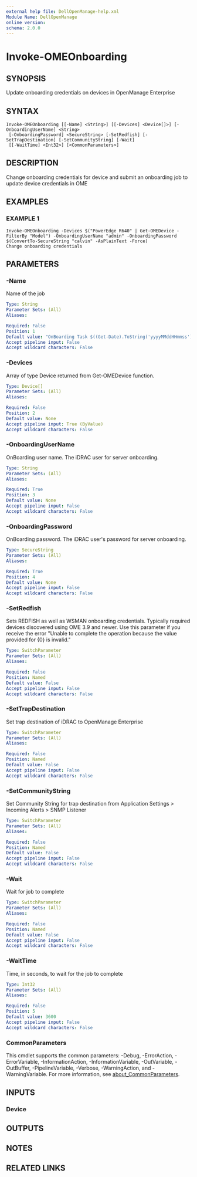 ```yaml
---
external help file: DellOpenManage-help.xml
Module Name: DellOpenManage
online version:
schema: 2.0.0
---
```


# Invoke-OMEOnboarding

## SYNOPSIS
Update onboarding credentials on devices in OpenManage Enterprise

## SYNTAX

```
Invoke-OMEOnboarding [[-Name] <String>] [[-Devices] <Device[]>] [-OnboardingUserName] <String>
 [-OnboardingPassword] <SecureString> [-SetRedfish] [-SetTrapDestination] [-SetCommunityString] [-Wait]
 [[-WaitTime] <Int32>] [<CommonParameters>]
```

## DESCRIPTION
Change onboarding credentials for device and submit an onboarding job to update device credentials in OME

## EXAMPLES

### EXAMPLE 1
```
Invoke-OMEOnboarding -Devices $("PowerEdge R640" | Get-OMEDevice -FilterBy "Model") -OnboardingUserName "admin" -OnboardingPassword $(ConvertTo-SecureString "calvin" -AsPlainText -Force)
Change onboarding credentials
```

## PARAMETERS

### -Name
Name of the job

```yaml
Type: String
Parameter Sets: (All)
Aliases:

Required: False
Position: 1
Default value: "OnBoarding Task $((Get-Date).ToString('yyyyMMddHHmmss'))"
Accept pipeline input: False
Accept wildcard characters: False
```

### -Devices
Array of type Device returned from Get-OMEDevice function.

```yaml
Type: Device[]
Parameter Sets: (All)
Aliases:

Required: False
Position: 2
Default value: None
Accept pipeline input: True (ByValue)
Accept wildcard characters: False
```

### -OnboardingUserName
OnBoarding user name.
The iDRAC user for server onboarding.

```yaml
Type: String
Parameter Sets: (All)
Aliases:

Required: True
Position: 3
Default value: None
Accept pipeline input: False
Accept wildcard characters: False
```

### -OnboardingPassword
OnBoarding password.
The iDRAC user's password for server onboarding.

```yaml
Type: SecureString
Parameter Sets: (All)
Aliases:

Required: True
Position: 4
Default value: None
Accept pipeline input: False
Accept wildcard characters: False
```

### -SetRedfish
Sets REDFISH as well as WSMAN onboarding credentials.
Typically required devices discovered using OME 3.9 and newer.
Use this parameter if you receive the error "Unable to complete the operation because the value provided for {0} is invalid."

```yaml
Type: SwitchParameter
Parameter Sets: (All)
Aliases:

Required: False
Position: Named
Default value: False
Accept pipeline input: False
Accept wildcard characters: False
```

### -SetTrapDestination
Set trap destination of iDRAC to OpenManage Enterprise

```yaml
Type: SwitchParameter
Parameter Sets: (All)
Aliases:

Required: False
Position: Named
Default value: False
Accept pipeline input: False
Accept wildcard characters: False
```

### -SetCommunityString
Set Community String for trap destination from Application Settings \> Incoming Alerts \> SNMP Listener

```yaml
Type: SwitchParameter
Parameter Sets: (All)
Aliases:

Required: False
Position: Named
Default value: False
Accept pipeline input: False
Accept wildcard characters: False
```

### -Wait
Wait for job to complete

```yaml
Type: SwitchParameter
Parameter Sets: (All)
Aliases:

Required: False
Position: Named
Default value: False
Accept pipeline input: False
Accept wildcard characters: False
```

### -WaitTime
Time, in seconds, to wait for the job to complete

```yaml
Type: Int32
Parameter Sets: (All)
Aliases:

Required: False
Position: 5
Default value: 3600
Accept pipeline input: False
Accept wildcard characters: False
```

### CommonParameters
This cmdlet supports the common parameters: -Debug, -ErrorAction, -ErrorVariable, -InformationAction, -InformationVariable, -OutVariable, -OutBuffer, -PipelineVariable, -Verbose, -WarningAction, and -WarningVariable. For more information, see [about_CommonParameters](http://go.microsoft.com/fwlink/?LinkID=113216).

## INPUTS

### Device
## OUTPUTS

## NOTES

## RELATED LINKS

